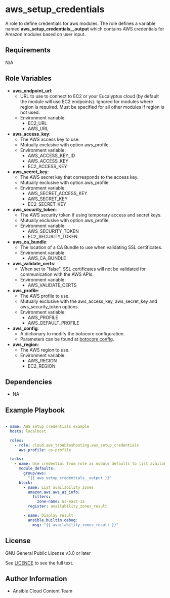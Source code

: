 aws_setup_credentials
=====================

A role to define credentials for aws modules. The role defines a variable named **aws_setup_credentials\_\_output** which contains AWS credentials for Amazon modules based on user input.

Requirements
------------

N/A

Role Variables
--------------

* **aws_endpoint_url**:
  * URL to use to connect to EC2 or your Eucalyptus cloud (by default the module will use EC2 endpoints). Ignored for modules where region is required. Must be specified for all other modules if region is not used.
  * Environment variable:
    * EC2_URL
    * AWS_URL
* **aws_access_key**:
  * The AWS access key to use.
  * Mutually exclusive with option aws_profile.
  * Environment variable:
    * AWS_ACCESS_KEY_ID
    * AWS_ACCESS_KEY
    * EC2_ACCESS_KEY
* **aws_secret_key**:
  * The AWS secret key that corresponds to the access key.
  * Mutually exclusive with option aws_profile.
  * Environment variable:
    * AWS_SECRET_ACCESS_KEY
    * AWS_SECRET_KEY
    * EC2_SECRET_KEY
* **aws_security_token**:
  * The AWS security token if using temporary access and secret keys.
  * Mutually exclusive with option aws_profile.
  * Environment variable:
    * AWS_SECURITY_TOKEN
    * EC2_SECURITY_TOKEN
* **aws_ca_bundle**:
  * The location of a CA Bundle to use when validating SSL certificates.
  * Environment variable:
    * AWS_CA_BUNDLE
* **aws_validate_certs**:
  * When set to "false", SSL certificates will not be validated for communication with the AWS APIs.
  * Environment variable:
    * AWS_VALIDATE_CERTS
* **aws_profile**:
  * The AWS profile to use.
  * Mutually exclusive with the aws_access_key, aws_secret_key and aws_security_token options.
  * Environment variable:
    * AWS_PROFILE
    * AWS_DEFAULT_PROFILE
* **aws_config**:
  * A dictionary to modify the botocore configuration.
  * Parameters can be found at [botocore config](https://botocore.amazonaws.com/v1/documentation/api/latest/reference/config.html#botocore.config.Config).
* **aws_region**:
  * The AWS region to use.
  * Environment variable:
    * AWS_REGION
    * EC2_REGION

Dependencies
------------

* NA

Example Playbook
----------------

```yaml
---
- name: AWS setup credentials example
  hosts: localhost

  roles:
    - role: cloud.aws_troubleshooting.aws_setup_credentials
      aws_profile: us-profile

  tasks:
    - name: Use credential from role as module defaults to list availability zones
      module_defaults:
        group/aws:
          "{{ aws_setup_credentials__output }}"
      block:
        - name: List availability zones
          amazon.aws.aws_az_info:
            filters:
              zone-name: us-east-1a
          register: availability_zones_result

        - name: Display result
          ansible.builtin.debug:
            msg: "{{ availability_zones_result }}"
```

License
-------

GNU General Public License v3.0 or later

See [LICENCE](https://github.com/redhat-cop/cloud.aws_troubleshooting/blob/stable-3/LICENSE) to see the full text.

Author Information
------------------

* Ansible Cloud Content Team
